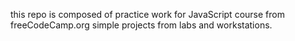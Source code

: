 this repo is composed of practice work for JavaScript course from freeCodeCamp.org
simple projects from labs and workstations.